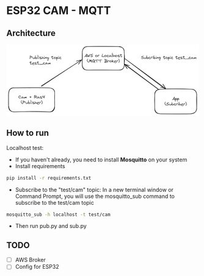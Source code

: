 # ESP32 CAM - MQTT 

## Architecture
![Image](2024-04-19-0948.png)


## How to run 
Localhost test:
- If you haven't already, you need to install **Mosquitto** on your system
- Install requirements
```bash
pip install -r requirements.txt
```
- Subscribe to the "test/cam" topic: In a new terminal window or Command Prompt, you will use the mosquitto_sub command to subscribe to the test/cam topic
``` bash
mosquitto_sub -h localhost -t test/cam
```
- Then run pub.py and sub.py

## TODO
- [ ] AWS Broker
- [ ] Config for ESP32
